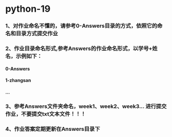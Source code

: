 # python-19

### 1、对作业命名不懂的，请参考0-Answers目录的方式，依照它的命名和目录方式提交作业

### 2、作业目录命名形式,参考Answers的作业命名形式，以学号+姓名，示例如下：
  #### 0-Answers
  #### 1-zhangsan
  #### ...
  
### 3、参考Answers文件夹命名，week1、week2、week3... 进行提交作业，不要提交txt文本文件！！！


### 4、作业答案定期更新在Answers目录下
